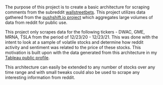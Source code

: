 The purpose of this project is to create a basic architecture for scraping comments from the subreddit [wallstreetbets](https://www.reddit.com/r/wallstreetbets/). This project utilizes data gathered from the [pushshift.io project](https://pushshift.io/) which aggregates large volumes of data from reddit for public use.

This project only scrapes data for the following tickers - DWAC, GME, MRNA, TSLA from the period of 12/23/20 - 12/23/21. This was done with the intent to look at a sample of volatile stocks and determine how reddit activity and sentiment was related to the price of these stocks. This motivation is built upon with the data generated from this architecture in my [Tableau public profile](https://public.tableau.com/app/profile/shaheen1608#!/?newProfile=&activeTab=0).

This architecture can easily be extended to any number of stocks over any time range and with small tweaks could also be used to scrape any interesting information from reddit.
